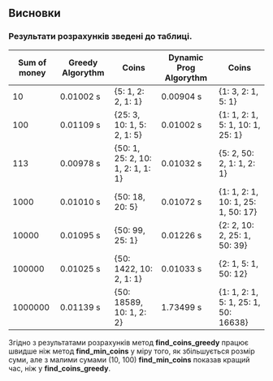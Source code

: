 ## Висновки

### Результати розрахунків зведені до таблиці.

| Sum of money    | Greedy Algorythm  |            Coins                   | Dynamic Prog Algorythm |                 Coins                |
|-----------------|-------------------|------------------------------------|------------------------|--------------------------------------|
| 10              | 0.01002 s         | {5: 1, 2: 2, 1: 1}                 | 0.00904 s              | {1: 3, 2: 1, 5: 1}                   |
| 100             | 0.01109 s         | {25: 3, 10: 1, 5: 2, 1: 5}         | 0.01002 s              | {1: 1, 2: 1, 5: 1, 10: 1, 25: 1}     |
| 113             | 0.00978 s         | {50: 1, 25: 2, 10: 1, 2: 1, 1: 1}  | 0.01032 s              | {5: 2, 50: 2, 1: 1, 2: 1}            |
| 1000            | 0.01010 s         | {50: 18, 20: 5}                    | 0.01072 s              | {1: 1, 2: 1, 10: 1, 25: 1, 50: 17}   |
| 10000           | 0.01095 s         | {50: 99, 25: 1}                    | 0.01226 s              | {2: 2, 10: 2, 25: 1, 50: 39}         |
| 100000          | 0.01025 s         | {50: 1422, 10: 2, 1: 1}            | 0.01033 s              | {2: 1, 5: 1, 50: 12}                 |
| 1000000         | 0.01139 s         | {50: 18589, 10: 1, 2: 2}           | 1.73499 s              | {1: 1, 2: 1, 5: 1, 25: 1, 50: 16638} |

Згідно з результатами розрахунків метод **find_coins_greedy** працює швидше ніж метод **find_min_coins** у міру того, як збільшується розмір суми, але з малими сумами (10, 100) **find_min_coins** показав кращий час, ніж у **find_coins_greedy**.